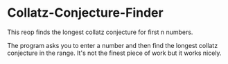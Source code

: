 # Collatz-Conjecture-Finder
This reop finds the longest collatz conjecture for first n numbers.

The program asks you to enter a number and then find the longest collatz conjecture in the range. It's not the finest piece of work but it works nicely.

